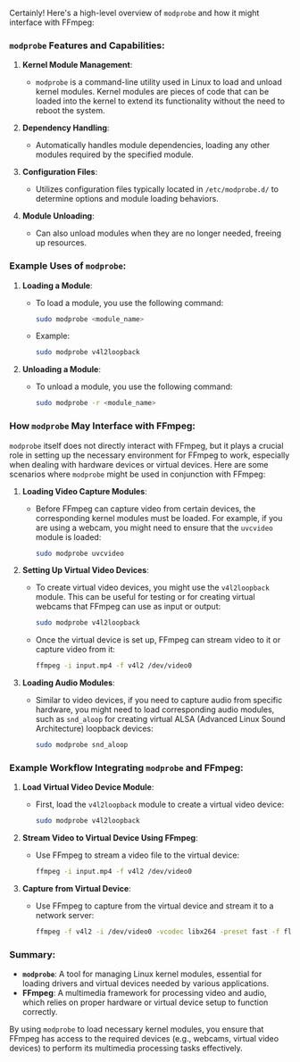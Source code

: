 Certainly! Here's a high-level overview of `modprobe` and how it might interface with FFmpeg:

### `modprobe` Features and Capabilities:

1. **Kernel Module Management**:
   - `modprobe` is a command-line utility used in Linux to load and unload kernel modules. Kernel modules are pieces of code that can be loaded into the kernel to extend its functionality without the need to reboot the system. 

2. **Dependency Handling**:
   - Automatically handles module dependencies, loading any other modules required by the specified module.

3. **Configuration Files**:
   - Utilizes configuration files typically located in `/etc/modprobe.d/` to determine options and module loading behaviors.

4. **Module Unloading**:
   - Can also unload modules when they are no longer needed, freeing up resources.

### Example Uses of `modprobe`:

1. **Loading a Module**:
   - To load a module, you use the following command:
     ```bash
     sudo modprobe <module_name>
     ```
   - Example:
     ```bash
     sudo modprobe v4l2loopback
     ```

2. **Unloading a Module**:
   - To unload a module, you use the following command:
     ```bash
     sudo modprobe -r <module_name>
     ```

### How `modprobe` May Interface with FFmpeg:

`modprobe` itself does not directly interact with FFmpeg, but it plays a crucial role in setting up the necessary environment for FFmpeg to work, especially when dealing with hardware devices or virtual devices. Here are some scenarios where `modprobe` might be used in conjunction with FFmpeg:

1. **Loading Video Capture Modules**:
   - Before FFmpeg can capture video from certain devices, the corresponding kernel modules must be loaded. For example, if you are using a webcam, you might need to ensure that the `uvcvideo` module is loaded:
     ```bash
     sudo modprobe uvcvideo
     ```

2. **Setting Up Virtual Video Devices**:
   - To create virtual video devices, you might use the `v4l2loopback` module. This can be useful for testing or for creating virtual webcams that FFmpeg can use as input or output:
     ```bash
     sudo modprobe v4l2loopback
     ```
   - Once the virtual device is set up, FFmpeg can stream video to it or capture video from it:
     ```bash
     ffmpeg -i input.mp4 -f v4l2 /dev/video0
     ```

3. **Loading Audio Modules**:
   - Similar to video devices, if you need to capture audio from specific hardware, you might need to load corresponding audio modules, such as `snd_aloop` for creating virtual ALSA (Advanced Linux Sound Architecture) loopback devices:
     ```bash
     sudo modprobe snd_aloop
     ```

### Example Workflow Integrating `modprobe` and FFmpeg:

1. **Load Virtual Video Device Module**:
   - First, load the `v4l2loopback` module to create a virtual video device:
     ```bash
     sudo modprobe v4l2loopback
     ```

2. **Stream Video to Virtual Device Using FFmpeg**:
   - Use FFmpeg to stream a video file to the virtual device:
     ```bash
     ffmpeg -i input.mp4 -f v4l2 /dev/video0
     ```

3. **Capture from Virtual Device**:
   - Use FFmpeg to capture from the virtual device and stream it to a network server:
     ```bash
     ffmpeg -f v4l2 -i /dev/video0 -vcodec libx264 -preset fast -f flv rtmp://streaming-server-address/live/streamkey
     ```

### Summary:

- **`modprobe`**: A tool for managing Linux kernel modules, essential for loading drivers and virtual devices needed by various applications.
- **FFmpeg**: A multimedia framework for processing video and audio, which relies on proper hardware or virtual device setup to function correctly.

By using `modprobe` to load necessary kernel modules, you ensure that FFmpeg has access to the required devices (e.g., webcams, virtual video devices) to perform its multimedia processing tasks effectively.
